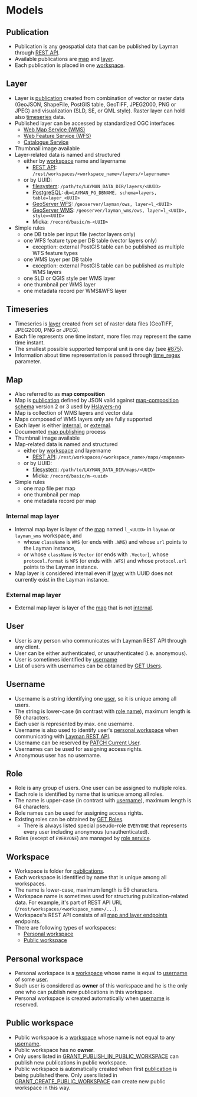 # Models

## Publication
- Publication is any geospatial data that can be published by Layman through [REST API](rest.md).
- Available publications are [map](#map) and [layer](#layer). 
- Each publication is placed in one [workspace](#workspace). 

## Layer
- Layer is [publication](#publication) created from combination of vector or raster data (GeoJSON, ShapeFile, PostGIS table, GeoTIFF, JPEG2000, PNG or JPEG) and visualization (SLD, SE, or QML style). Raster layer can hold also [timeseries](#timeseries) data.
- Published layer can be accessed by standardized OGC interfaces
  - [Web Map Service (WMS)](https://www.ogc.org/publications/standard/wms/)
  - [Web Feature Service (WFS)](https://www.ogc.org/publications/standard/wfs/)
  - [Catalogue Service](https://www.ogc.org/publications/standard/cat/)
- Thumbnail image available
- Layer-related data is named and structured 
  - either by [workspace](#workspace) name and layername
      - [REST API](rest.md): `/rest/workspaces/<workspace_name>/layers/<layername>` 
  - or by UUID:
      - [filesystem](data-storage.md#filesystem): `/path/to/LAYMAN_DATA_DIR/layers/<UUID>` 
      - [PostgreSQL](data-storage.md#postgresql): `db=LAYMAN_PG_DBNAME, schema=layers, table=layer_<UUID>` 
      - [GeoServer WFS](data-storage.md#geoserver): `/geoserver/layman/ows, layer=l_<UUID>`
      - [GeoServer WMS](data-storage.md#geoserver): `/geoserver/layman_wms/ows, layer=l_<UUID>, style=<UUID>`
      - Micka: `/record/basic/m-<UUID>`
- Simple rules
  - one DB table per input file (vector layers only)
  - one WFS feature type per DB table (vector layers only)
    - exception: external PostGIS table can be published as multiple WFS feature types
  - one WMS layer per DB table
    - exception: external PostGIS table can be published as multiple WMS layers
  - one SLD or QGIS style per WMS layer
  - one thumbnail per WMS layer
  - one metadata record per WMS&WFS layer

## Timeseries
- Timeseries is [layer](#layer) created from set of raster data files (GeoTIFF, JPEG2000, PNG or JPEG).
- Each file represents one time instant, more files may represent the same time instant.
- The smallest possible supported temporal unit is one day (see [#875](https://github.com/LayerManager/layman/issues/875)).
- Information about time representation is passed through [time_regex](rest.md#post-workspace-layers) parameter.
  
## Map
- Also referred to as **map composition**
- Map is [publication](#publication) defined by JSON valid against [map-composition schema](https://github.com/hslayers/map-compositions) version 2 or 3 used by [Hslayers-ng](https://github.com/hslayers/hslayers-ng)
- Map is collection of WMS layers and vector data
- Maps composed of WMS layers only are fully supported
- Each layer is either [internal](#internal-map-layer), or [external](#external-map-layer).
- Documented [map publishing](publish-map.md) process 
- Thumbnail image available
- Map-related data is named and structured
  - either by [workspace](#workspace) and layername
      - [REST API](rest.md): `/rest/workspaces/<workspace_name>/maps/<mapname>` 
  - or by UUID:
      - [filesystem](data-storage.md#filesystem): `/path/to/LAYMAN_DATA_DIR/maps/<UUID>` 
      - Micka: `/record/basic/m-<uuid>`
- Simple rules
  - one map file per map
  - one thumbnail per map
  - one metadata record per map

### Internal map layer
- Internal map layer is layer of the [map](#map) named `l_<UUID>` in `layman` or `layman_wms` workspace, and
    - whose `className` is `WMS` (or ends with `.WMS`) and whose `url` points to the Layman instance,
    - or whose `className` is `Vector` (or ends with `.Vector`), whose `protocol.format` is `WFS` (or ends with `.WFS`) and whose `protocol.url` points to the Layman instance.
- Map layer is considered internal even if [layer](#layer) with UUID does not currently exist in the Layman instance.

### External map layer
- External map layer is layer of the [map](#map) that is not [internal](#internal-map-layer).

## User
- User is any person who communicates with Layman REST API through any client.
- User can be either authenticated, or unauthenticated (i.e. anonymous).
- User is sometimes identified by [username](#username)
- List of users with usernames can be obtained by [GET Users](rest.md#get-users).

## Username
- Username is a string identifying one [user](#user), so it is unique among all users.
- The string is lower-case (in contrast with [role name](#role)), maximum length is 59 characters.
- Each user is represented by max. one username.
- Username is also used to identify user's [personal workspace](#personal-workspace) when communicating with [Layman REST API](rest.md).
- Username can be reserved by [PATCH Current User](rest.md#patch-current-user).
- Usernames can be used for assigning access rights.
- Anonymous user has no username.

## Role
- Role is any group of users. One user can be assigned to multiple roles.
- Each role is identified by name that is unique among all roles.
- The name is upper-case (in contrast with [username](#username)), maximum length is 64 characters.
- Role names can be used for assigning access rights.
- Existing roles can be obtained by [GET Roles](rest.md#get-roles).
  - There is always listed special pseudo-role `EVERYONE` that represents every user including anonymous (unauthenticated).
- Roles (except of `EVERYONE`) are managed by [role service](security.md#role-service).

## Workspace
- Workspace is folder for [publications](#publication).
- Each workspace is identified by name that is unique among all workspaces.
- The name is lower-case, maximum length is 59 characters.
- Workspace name is sometimes used for structuring publication-related data. For example, it's part of REST API URL (`/rest/workspaces/<workspace_name>/...`).
- Workspace's REST API consists of all [map and layer endpoints](rest.md) endpoints.
- There are following types of workspaces:
   - [Personal workspace](#personal-workspace)
   - [Public workspace](#public-workspace)

## Personal workspace
- Personal workspace is a [workspace](#workspace) whose name is equal to [username](#username) of some [user](#user).
- Such user is considered as **owner** of this workspace and he is the only one who can publish new publications in this workspace.
- Personal workspace is created automatically when [username](#username) is reserved.

## Public workspace
- Public workspace is a [workspace](#workspace) whose name is not equal to any [username](#username).
- Public workspace has no **owner**.
- Only users listed in [GRANT_PUBLISH_IN_PUBLIC_WORKSPACE](env-settings.md#GRANT_PUBLISH_IN_PUBLIC_WORKSPACE) can publish new publications in public workspace.
- Public workspace is automatically created when first [publication](#publication) is being published there. Only users listed in [GRANT_CREATE_PUBLIC_WORKSPACE](env-settings.md#GRANT_CREATE_PUBLIC_WORKSPACE) can create new public workspace in this way.

